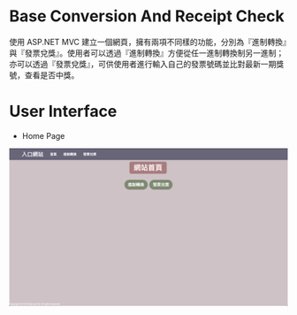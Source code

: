 # Base Conversion And Receipt Check 

使用 ASP.NET MVC 建立一個網頁，擁有兩項不同樣的功能，分別為『進制轉換』與『發票兌獎』。使用者可以透過『進制轉換』方便從任一進制轉換制另一進制；亦可以透過『發票兌獎』，可供使用者進行輸入自己的發票號碼並比對最新一期獎號，查看是否中獎。 

# User Interface 

* Home Page 

![image](https://github.com/Samuelchi861008/MVC_Web-BaseConversionAndReceiptCheck/blob/master/home.png) 
